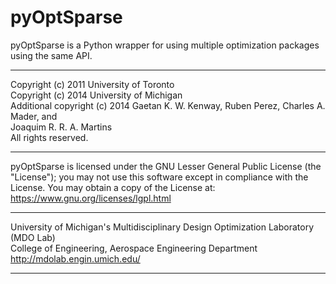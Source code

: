 # pyOptSparse

pyOptSparse is a Python wrapper for using multiple optimization packages using the same API.
______________________________________________________________________________

Copyright (c) 2011 University of Toronto\
Copyright (c) 2014 University of Michigan\
Additional copyright (c) 2014 Gaetan K. W. Kenway, Ruben Perez, Charles A. Mader, and\
Joaquim R. R. A. Martins\
All rights reserved.
______________________________________________________________________________

pyOptSparse is licensed under the GNU Lesser General Public License (the "License"); you may not use this software except in compliance with the License. You may obtain a copy of the License at:\
https://www.gnu.org/licenses/lgpl.html
______________________________________________________________________________

University of Michigan's Multidisciplinary Design Optimization Laboratory (MDO Lab)\
College of Engineering, Aerospace Engineering Department\
http://mdolab.engin.umich.edu/
______________________________________________________________________________
